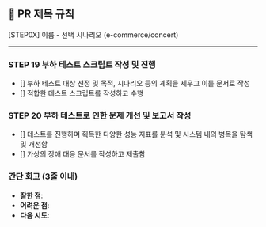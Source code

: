 ## :pushpin: PR 제목 규칙
[STEP0X] 이름 - 선택 시나리오 (e-commerce/concert)

---
### STEP 19 부하 테스트 스크립트 작성 및 진행
- [] 부하 테스트 대상 선정 및 목적, 시나리오 등의 계획을 세우고 이를 문서로 작성
- [] 적합한 테스트 스크립트를 작성하고 수행


### STEP 20 부하 테스트로 인한 문제 개선 및 보고서 작성
- [] 테스트를 진행하며 획득한 다양한 성능 지표를 분석 및 시스템 내의 병목을 탐색 및 개선함
- [] 가상의 장애 대응 문서를 작성하고 제출함

### **간단 회고** (3줄 이내)
- **잘한 점**:
- **어려운 점**:
- **다음 시도**: